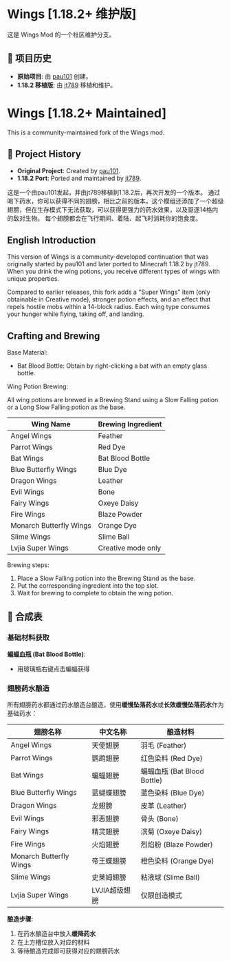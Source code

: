 # Wings [1.18.2+ 维护版]

这是 Wings Mod 的一个社区维护分支。

## 📜 项目历史

- **原始项目**: 由 [pau101](https://github.com/pau101/Wings) 创建。
- **1.18.2 移植版**: 由 [jt789](https://github.com/jt789/WingsPort) 移植和维护。

# Wings [1.18.2+ Maintained]

This is a community-maintained fork of the Wings mod.

## 📜 Project History

- **Original Project**: Created by [pau101](https://github.com/pau101/Wings).
- **1.18.2 Port**: Ported and maintained by [jt789](https://github.com/jt789/WingsPort).

这是一个由pau101发起，并由jt789移植到1.18.2后，再次开发的一个版本。
通过喝下药水，你可以获得不同的翅膀，相比之前的版本，这个模组还添加了一个超级翅膀，但在生存模式下无法获取，可以获得更强力的药水效果，以及驱逐14格内的敌对生物。
每个翅膀都会在飞行期间、着陆、起飞时消耗你的饱食度。

## English Introduction

This version of Wings is a community-developed continuation that was originally started by pau101 and later ported to Minecraft 1.18.2 by jt789. When you drink the wing potions, you receive different types of wings with unique properties.

Compared to earlier releases, this fork adds a "Super Wings" item (only obtainable in Creative mode), stronger potion effects, and an effect that repels hostile mobs within a 14-block radius. Each wing type consumes your hunger while flying, taking off, and landing.

## Crafting and Brewing

Base Material:

- Bat Blood Bottle: Obtain by right-clicking a bat with an empty glass bottle.

Wing Potion Brewing:

All wing potions are brewed in a Brewing Stand using a Slow Falling potion or a Long Slow Falling potion as the base.

| Wing Name | Brewing Ingredient |
|---------|---------|
| Angel Wings | Feather |
| Parrot Wings | Red Dye |
| Bat Wings | Bat Blood Bottle |
| Blue Butterfly Wings | Blue Dye |
| Dragon Wings | Leather |
| Evil Wings | Bone |
| Fairy Wings | Oxeye Daisy |
| Fire Wings | Blaze Powder |
| Monarch Butterfly Wings | Orange Dye |
| Slime Wings | Slime Ball |
| Lvjia Super Wings | Creative mode only |

Brewing steps:
1. Place a Slow Falling potion into the Brewing Stand as the base.
2. Put the corresponding ingredient into the top slot.
3. Wait for brewing to complete to obtain the wing potion.

## 🧪 合成表

### 基础材料获取

**蝙蝠血瓶 (Bat Blood Bottle)**:
- 用玻璃瓶右键点击蝙蝠获得

### 翅膀药水酿造

所有翅膀药水都通过药水酿造台酿造，使用**缓慢坠落药水**或**长效缓慢坠落药水**作为基础药水：

| 翅膀名称 | 中文名称 | 酿造材料 |
|---------|---------|---------|
| Angel Wings | 天使翅膀 | 羽毛 (Feather) |
| Parrot Wings | 鹦鹉翅膀 | 红色染料 (Red Dye) |
| Bat Wings | 蝙蝠翅膀 | 蝙蝠血瓶 (Bat Blood Bottle) |
| Blue Butterfly Wings | 蓝蝴蝶翅膀 | 蓝色染料 (Blue Dye) |
| Dragon Wings | 龙翅膀 | 皮革 (Leather) |
| Evil Wings | 邪恶翅膀 | 骨头 (Bone) |
| Fairy Wings | 精灵翅膀 | 滨菊 (Oxeye Daisy) |
| Fire Wings | 火焰翅膀 | 烈焰粉 (Blaze Powder) |
| Monarch Butterfly Wings | 帝王蝶翅膀 | 橙色染料 (Orange Dye) |
| Slime Wings | 史莱姆翅膀 | 粘液球 (Slime Ball) |
| Lvjia Super Wings | LVJIA超级翅膀 | 仅限创造模式 |

**酿造步骤**:
1. 在药水酿造台中放入**缓降药水**
2. 在上方槽位放入对应的材料
3. 等待酿造完成即可获得对应的翅膀药水